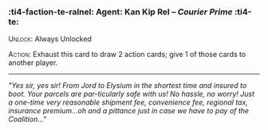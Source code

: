 ### :ti4-faction-te-ralnel: **Agent**: Kan Kip Rel – _Courier Prime_ :ti4-te:

<span style="font-variant:small-caps;">Unlock</span>: Always Unlocked

<span style="font-variant:small-caps;">Action</span>: Exhaust this card to draw 2 action cards; give 1 of those cards to another player.

---

_"Yes sir, yes sir! From Jord to Elysium in the shortest time and insured to boot.
Your parcels are par-ticularly safe with us!
No hassle, no worry!
Just a one-time very reasonable shipment fee, convenience fee, regional tax, insurance premium...oh and a pittance just in case we have to pay of the Coalition..."_
